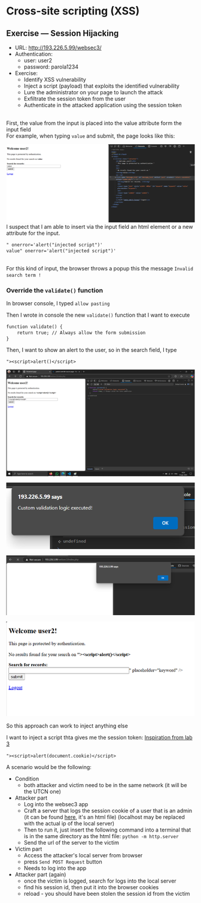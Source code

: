 # Cross-site scripting (XSS)
##  Exercise — Session Hijacking
- URL: http://193.226.5.99/websec3/
- Authentication:
    - user: user2
    - password: parola1234
- Exercise:
    - Identify XSS vulnerability
    - Inject a script (payload) that exploits the identified vulnerability
    - Lure the administrator on your page to launch the attack
    - Exfiltrate the session token from the user
    - Authenticate in the attacked application using the session token

<br>First, the value from the input is placed into the value attribute form the input field
<br>For example, when typing `value` and submit, the page looks like this:

![1](1.png)
<br>I suspect that I am able to insert via the input field an html element or a new attribute for the input.
``` 
" onerror='alert("injected script")'
value" onerror='alert("injected script")'
```
<br>For this kind of input, the browser throws a popup this the message `Invalid search term !`

### Override the `validate()` function
In browser console, I typed `allow pasting`

Then I wrote in console the new `validate()` function that I want to execute
``` 
function validate() {
    return true; // Always allow the form submission
}
```
Then, I want to show an alert to the user, so in the search field, I type
``` 
"><script>alert()</script>
```

![2](2.png)

![3](3.png)

![4](4.png)

![5](5.png)

So this approach can work to inject anything else

I want to inject a script thta gives me the session token:
[Inspiration from lab 3](./WS3_%20XSS%20_%20CSRF.pdf)

```"><script>alert(document.cookie)</script>```

A scenario would be the following:
- Condition
    - both attacker and victim need to be in the same network (it will be the UTCN one)
- Attacker part
    - Log into the websec3 app
    - Craft a server that logs the session cookie of a user that is an admin (it can be found [here](./server.html), it's an html file) (localhost may be replaced with the actual ip of the local server)
    - Then to run it, just insert the following command into a terminal that is in the same directory as the html file: `python -m http.server`
    - Send the url of the server to the victim
- Victim part
    - Access the attacker's local server from browser
    - press `Send POST Request` button
    - Needs to log into the app
- Attacker part (again)
    - once the victim is logged, search for logs into the local server
    - find his session id, then put it into the browser cookies
    - reload - you should have been stolen the session id from the victim